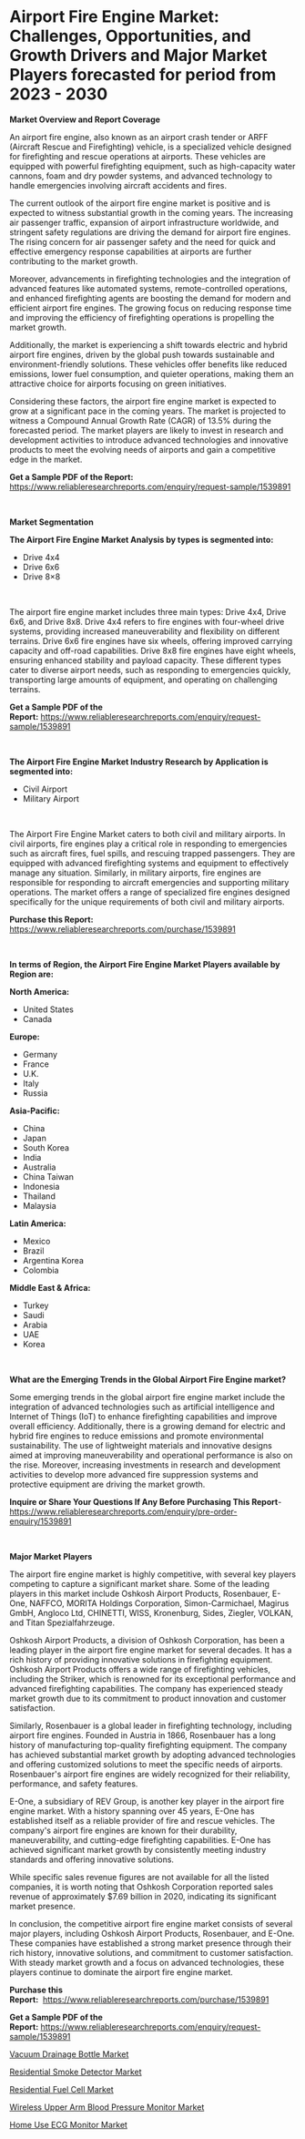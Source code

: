 <p><h1>Airport Fire Engine Market: Challenges, Opportunities, and Growth Drivers and Major Market Players forecasted for period from 2023 - 2030</h1></p><p><strong>Market Overview and Report Coverage</strong></p>
<p><p>An airport fire engine, also known as an airport crash tender or ARFF (Aircraft Rescue and Firefighting) vehicle, is a specialized vehicle designed for firefighting and rescue operations at airports. These vehicles are equipped with powerful firefighting equipment, such as high-capacity water cannons, foam and dry powder systems, and advanced technology to handle emergencies involving aircraft accidents and fires.</p><p>The current outlook of the airport fire engine market is positive and is expected to witness substantial growth in the coming years. The increasing air passenger traffic, expansion of airport infrastructure worldwide, and stringent safety regulations are driving the demand for airport fire engines. The rising concern for air passenger safety and the need for quick and effective emergency response capabilities at airports are further contributing to the market growth.</p><p>Moreover, advancements in firefighting technologies and the integration of advanced features like automated systems, remote-controlled operations, and enhanced firefighting agents are boosting the demand for modern and efficient airport fire engines. The growing focus on reducing response time and improving the efficiency of firefighting operations is propelling the market growth.</p><p>Additionally, the market is experiencing a shift towards electric and hybrid airport fire engines, driven by the global push towards sustainable and environment-friendly solutions. These vehicles offer benefits like reduced emissions, lower fuel consumption, and quieter operations, making them an attractive choice for airports focusing on green initiatives.</p><p>Considering these factors, the airport fire engine market is expected to grow at a significant pace in the coming years. The market is projected to witness a Compound Annual Growth Rate (CAGR) of 13.5% during the forecasted period. The market players are likely to invest in research and development activities to introduce advanced technologies and innovative products to meet the evolving needs of airports and gain a competitive edge in the market.</p></p>
<p><strong>Get a Sample PDF of the Report:</strong> <a href="https://www.reliableresearchreports.com/enquiry/request-sample/1539891">https://www.reliableresearchreports.com/enquiry/request-sample/1539891</a></p>
<p>&nbsp;</p>
<p><strong>Market Segmentation</strong></p>
<p><strong>The Airport Fire Engine Market Analysis by types is segmented into:</strong></p>
<p><ul><li>Drive 4x4</li><li>Drive 6x6</li><li>Drive 8×8</li></ul></p>
<p>&nbsp;</p>
<p><p>The airport fire engine market includes three main types: Drive 4x4, Drive 6x6, and Drive 8x8. Drive 4x4 refers to fire engines with four-wheel drive systems, providing increased maneuverability and flexibility on different terrains. Drive 6x6 fire engines have six wheels, offering improved carrying capacity and off-road capabilities. Drive 8x8 fire engines have eight wheels, ensuring enhanced stability and payload capacity. These different types cater to diverse airport needs, such as responding to emergencies quickly, transporting large amounts of equipment, and operating on challenging terrains.</p></p>
<p><strong>Get a Sample PDF of the Report:</strong>&nbsp;<a href="https://www.reliableresearchreports.com/enquiry/request-sample/1539891">https://www.reliableresearchreports.com/enquiry/request-sample/1539891</a></p>
<p>&nbsp;</p>
<p><strong>The Airport Fire Engine Market Industry Research by Application is segmented into:</strong></p>
<p><ul><li>Civil Airport</li><li>Military Airport</li></ul></p>
<p>&nbsp;</p>
<p><p>The Airport Fire Engine Market caters to both civil and military airports. In civil airports, fire engines play a critical role in responding to emergencies such as aircraft fires, fuel spills, and rescuing trapped passengers. They are equipped with advanced firefighting systems and equipment to effectively manage any situation. Similarly, in military airports, fire engines are responsible for responding to aircraft emergencies and supporting military operations. The market offers a range of specialized fire engines designed specifically for the unique requirements of both civil and military airports.</p></p>
<p><strong>Purchase this Report:</strong>&nbsp; <a href="https://www.reliableresearchreports.com/purchase/1539891">https://www.reliableresearchreports.com/purchase/1539891</a></p>
<p>&nbsp;</p>
<p><strong>In terms of Region, the Airport Fire Engine Market Players available by Region are:</strong></p>
<p>
    <p> <strong> North America: </strong>
        <ul>
            <li>United States</li>
            <li>Canada</li>
        </ul>
        </p> 
    <p> <strong> Europe: </strong>
        <ul>
            <li>Germany</li>
            <li>France</li>
            <li>U.K.</li>
            <li>Italy</li>
            <li>Russia</li>
        </ul>
        </p> 
    <p> <strong> Asia-Pacific: </strong>
        <ul>
            <li>China</li>
            <li>Japan</li>
            <li>South Korea</li>
            <li>India</li>
            <li>Australia</li>
            <li>China Taiwan</li>
            <li>Indonesia</li>
            <li>Thailand</li>
            <li>Malaysia</li>
        </ul>
        </p> 
    <p> <strong> Latin America: </strong>
        <ul>
            <li>Mexico</li>
            <li>Brazil</li>
            <li>Argentina Korea</li>
            <li>Colombia</li>
        </ul>
        </p> 
    <p> <strong> Middle East & Africa: </strong>
        <ul>
            <li>Turkey</li>
            <li>Saudi</li>
            <li>Arabia</li>
            <li>UAE</li>
            <li>Korea</li>
        </ul>
    </p>
    </p>
<p>&nbsp;</p>
<p><strong>What are the Emerging Trends in the Global Airport Fire Engine market?</strong></p>
<p><p>Some emerging trends in the global airport fire engine market include the integration of advanced technologies such as artificial intelligence and Internet of Things (IoT) to enhance firefighting capabilities and improve overall efficiency. Additionally, there is a growing demand for electric and hybrid fire engines to reduce emissions and promote environmental sustainability. The use of lightweight materials and innovative designs aimed at improving maneuverability and operational performance is also on the rise. Moreover, increasing investments in research and development activities to develop more advanced fire suppression systems and protective equipment are driving the market growth.</p></p>
<p><strong>Inquire or Share Your Questions If Any Before Purchasing This Report</strong>- <a href="https://www.reliableresearchreports.com/enquiry/pre-order-enquiry/1539891">https://www.reliableresearchreports.com/enquiry/pre-order-enquiry/1539891</a></p>
<p>&nbsp;</p>
<p><strong>Major Market Players</strong></p>
<p><p>The airport fire engine market is highly competitive, with several key players competing to capture a significant market share. Some of the leading players in this market include Oshkosh Airport Products, Rosenbauer, E-One, NAFFCO, MORITA Holdings Corporation, Simon-Carmichael, Magirus GmbH, Angloco Ltd, CHINETTI, WISS, Kronenburg, Sides, Ziegler, VOLKAN, and Titan Spezialfahrzeuge.</p><p>Oshkosh Airport Products, a division of Oshkosh Corporation, has been a leading player in the airport fire engine market for several decades. It has a rich history of providing innovative solutions in firefighting equipment. Oshkosh Airport Products offers a wide range of firefighting vehicles, including the Striker, which is renowned for its exceptional performance and advanced firefighting capabilities. The company has experienced steady market growth due to its commitment to product innovation and customer satisfaction.</p><p>Similarly, Rosenbauer is a global leader in firefighting technology, including airport fire engines. Founded in Austria in 1866, Rosenbauer has a long history of manufacturing top-quality firefighting equipment. The company has achieved substantial market growth by adopting advanced technologies and offering customized solutions to meet the specific needs of airports. Rosenbauer's airport fire engines are widely recognized for their reliability, performance, and safety features.</p><p>E-One, a subsidiary of REV Group, is another key player in the airport fire engine market. With a history spanning over 45 years, E-One has established itself as a reliable provider of fire and rescue vehicles. The company's airport fire engines are known for their durability, maneuverability, and cutting-edge firefighting capabilities. E-One has achieved significant market growth by consistently meeting industry standards and offering innovative solutions.</p><p>While specific sales revenue figures are not available for all the listed companies, it is worth noting that Oshkosh Corporation reported sales revenue of approximately $7.69 billion in 2020, indicating its significant market presence.</p><p>In conclusion, the competitive airport fire engine market consists of several major players, including Oshkosh Airport Products, Rosenbauer, and E-One. These companies have established a strong market presence through their rich history, innovative solutions, and commitment to customer satisfaction. With steady market growth and a focus on advanced technologies, these players continue to dominate the airport fire engine market.</p></p>
<p><strong>Purchase this Report:</strong>&nbsp;&nbsp;<a href="https://www.reliableresearchreports.com/purchase/1539891">https://www.reliableresearchreports.com/purchase/1539891</a></p>
<p></p>
<p><strong>Get a Sample PDF of the Report:</strong>&nbsp;<a href="https://www.reliableresearchreports.com/enquiry/request-sample/1539891">https://www.reliableresearchreports.com/enquiry/request-sample/1539891</a></p>
<p><p><a href="https://www.linkedin.com/pulse/vacuum-drainage-bottle-market-insights-players-forecast-till-ucxgf/">Vacuum Drainage Bottle Market</a></p><p><a href="https://medium.com/@nayelibosco/residential-smoke-detector-market-focuses-on-market-share-size-and-projected-forecast-till-2030-2676e5708678">Residential Smoke Detector Market</a></p><p><a href="https://medium.com/@kiannoel89776554/residential-fuel-cell-market-insights-into-market-cagr-market-trends-and-growth-strategies-e58cb969b36a">Residential Fuel Cell Market</a></p><p><a href="https://www.linkedin.com/pulse/wireless-upper-arm-blood-pressure-monitor-market-size-te4tf/">Wireless Upper Arm Blood Pressure Monitor Market</a></p><p><a href="https://www.linkedin.com/pulse/home-use-ecg-monitor-market-size-2023-2030-global-sviof/">Home Use ECG Monitor Market</a></p></p>